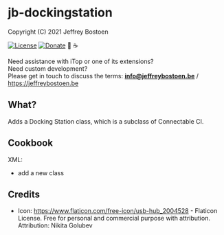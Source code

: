 # jb-dockingstation

Copyright (C) 2021 Jeffrey Bostoen

[![License](https://img.shields.io/github/license/jbostoen/iTop-custom-extensions)](https://github.com/jbostoen/iTop-custom-extensions/blob/master/license.md)
[![Donate](https://img.shields.io/badge/Donate-PayPal-green.svg)](https://www.paypal.me/jbostoen)
🍻 ☕

Need assistance with iTop or one of its extensions?  
Need custom development?  
Please get in touch to discuss the terms: **info@jeffreybostoen.be** / https://jeffreybostoen.be

## What?

Adds a Docking Station class, which is a subclass of Connectable CI.

## Cookbook

XML:
* add a new class

## Credits
* Icon: https://www.flaticon.com/free-icon/usb-hub_2004528 - Flaticon License. Free for personal and commercial purpose with attribution. Attribution: Nikita Golubev

